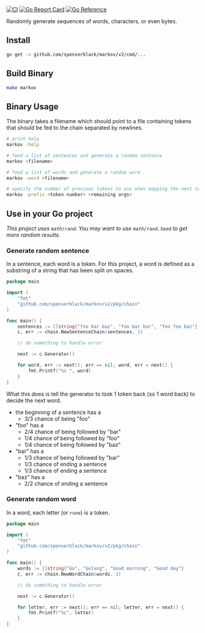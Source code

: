 [![CI](https://github.com/spenserblack/markov/actions/workflows/ci.yml/badge.svg)](https://github.com/spenserblack/markov/actions/workflows/ci.yml)
[![Go Report Card](https://goreportcard.com/badge/github.com/spenserblack/markov)](https://goreportcard.com/report/github.com/spenserblack/markov)
[![Go Reference](https://pkg.go.dev/badge/github.com/spenserblack/markov.svg)](https://pkg.go.dev/github.com/spenserblack/markov)

Randomly generate sequences of words, characters, or even bytes.

## Install

```bash
go get -u github.com/spenserblack/markov/v2/cmd/...
```

## Build Binary

```bash
make markov
```

## Binary Usage

The binary takes a filename which should point to a file containing tokens
that should be fed to the chain separated by newlines.

```bash
# print help
markov -help

# feed a list of sentences and generate a random sentence
markov <filename>

# feed a list of words and generate a random word
markov -word <filename>

# specify the number of previous tokens to use when mapping the next token
markov -prefix <token number> <remaining args>
```

## Use in your Go project

*This project uses `math/rand`. You may want to use `math/rand.Seed` to get more random results.*

### Generate random sentence

In a sentence, each word is a token. For this project, a word is defined as a substring of a string
that has been split on spaces.

```go
package main

import (
	"fmt"
	"github.com/spenserblack/markov/v2/pkg/chain"
)

func main() {
	sentences := []string{"foo bar baz", "foo bar bar", "foo foo baz"}
	c, err := chain.NewSentenceChain(sentences, 1)

	// do something to handle error

	next := c.Generator()

	for word, err := next(); err == nil; word, err = next() {
		fmt.Printf("%s ", word)
	}
}
```

What this does is tell the generator to look 1 token back (so 1 word back) to decide the next word.

- the beginning of a sentence has a
  - 3/3 chance of being "foo"
- "foo" has a
  - 2/4 chance of being followed by "bar"
  - 1/4 chance of being followed by "foo"
  - 1/4 chance of being followed by "baz"
- "bar" has a
  - 1/3 chance of being followed by "bar"
  - 1/3 chance of ending a sentence
  - 1/3 chance of ending a sentence
- "baz" has a
  - 2/2 chance of ending a sentence

### Generate random word

In a word, each letter (or `rune`) is a token.

```go
package main

import (
	"fmt"
	"github.com/spenserblack/markov/v2/pkg/chain"
)

func main() {
	words := []string{"Go", "Golang", "Good morning", "Good day"}
	c, err := chain.NewWordChain(words, 1)

	// do something to handle error

	next := c.Generator()

	for letter, err := next(); err == nil; letter, err = next() {
		fmt.Printf("%c", letter)
	}
}
```
